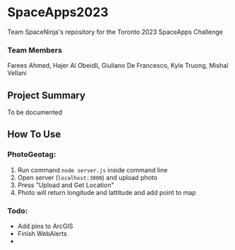 # SpaceApps2023
Team SpaceNinja's repository for the Toronto 2023 SpaceApps Challenge

### Team Members
Farees Ahmed, Hajer Al Obeidli, Giuliano De Francesco, Kyle Truong, Mishal Vellani
## Project Summary
To be documented

## How To Use
### PhotoGeotag:
1. Run command `node server.js` inside command line
2. Open server (`localhost:3000`) and upload photo
3. Press "Upload and Get Location"
4. Photo will return longitude and lattitude and add point to map
### Todo:
* Add pins to ArcGIS
* Finish WebAlerts
* 
